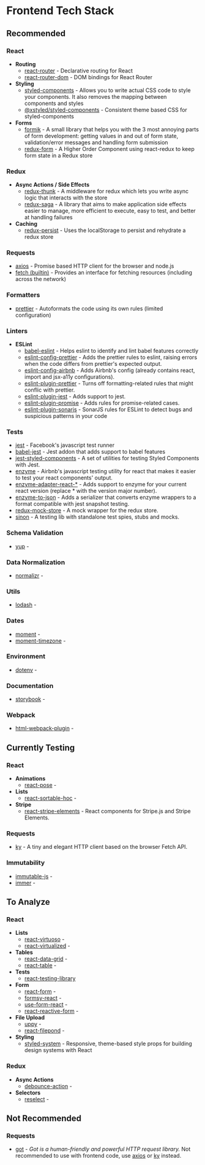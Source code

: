 # Frontend Tech Stack

## Recommended

### React

- **Routing**
  - [react-router](https://github.com/ReactTraining/react-router) - Declarative routing for React
  - [react-router-dom](https://github.com/ReactTraining/react-router/tree/master/packages/react-router-dom) - DOM bindings for React Router
- **Styling**
  - [styled-components](https://www.styled-components.com/) - Allows you to write actual CSS code to style your components. It also removes the mapping between components and styles
  - [@xstyled/styled-components](https://github.com/smooth-code/xstyled) - Consistent theme based CSS for styled-components
- **Forms**
  - [formik](https://jaredpalmer.com/formik/) - A small library that helps you with the 3 most annoying parts of form development: getting values in and out of form state, validation/error messages and handling form submission
  - [redux-form](https://redux-form.com/) - A Higher Order Component using react-redux to keep form state in a Redux store

### Redux

- **Async Actions / Side Effects**
  - [redux-thunk](https://github.com/reduxjs/redux-thunk) - A middleware for redux which lets you write async logic that interacts with the store
  - [redux-saga](https://github.com/redux-saga/redux-saga) - A library that aims to make application side effects easier to manage, more efficient to execute, easy to test, and better at handling failures
- **Caching**
  - [redux-persist](https://github.com/rt2zz/redux-persist) - Uses the localStorage to persist and rehydrate a redux store

### Requests

- [axios](https://github.com/axios/axios) - Promise based HTTP client for the browser and node.js
- [fetch (builtin)](https://developer.mozilla.org/en/docs/Web/API/Fetch_API) - Provides an interface for fetching resources (including across the network)

### Formatters

- [prettier](https://prettier.io/) - Autoformats the code using its own rules (limited configuration)

### Linters

- **ESLint**
  - [babel-eslint](https://github.com/babel/babel-eslint) - Helps eslint to identify and lint babel features correctly
  - [eslint-config-prettier](https://github.com/prettier/eslint-config-prettier) - Adds the prettier rules to eslint, raising errors when the code differs from prettier's expected output.
  - [eslint-config-airbnb](https://github.com/airbnb/javascript) - Adds Airbnb's config (already contains react, import and jsx-a11y configurations).
  - [eslint-plugin-prettier](https://github.com/prettier/eslint-plugin-prettier) - Turns off formatting-related rules that might conflic with prettier.
  - [eslint-plugin-jest](https://github.com/jest-community/eslint-plugin-jest) - Adds support to jest.
  - [eslint-plugin-promise](https://github.com/xjamundx/eslint-plugin-promise) - Adds rules for promise-related cases.
  - [eslint-plugin-sonarjs](https://github.com/SonarSource/eslint-plugin-sonarjs) - SonarJS rules for ESLint to detect bugs and suspicious patterns in your code

### Tests

- [jest](https://jestjs.io/) - Facebook's javascript test runner
- [babel-jest](https://github.com/babel/babel-jest) - Jest addon that adds support to babel features
- [jest-styled-components](https://github.com/styled-components/jest-styled-components) - A set of utilities for testing Styled Components with Jest.
- [enzyme](https://airbnb.io/enzyme/) - Airbnb's javascript testing utility for react that makes it easier to test your react components' output.
- [enzyme-adapter-react-\*](https://github.com/airbnb/enzyme/tree/master/packages/enzyme-adapter-react-16) - Adds support to enzyme for your current react version (replace \* with the version major number).
- [enzyme-to-json](https://github.com/adriantoine/enzyme-to-json) - Adds a serializer that converts enzyme wrappers to a format compatible with jest snapshot testing.
- [redux-mock-store](https://github.com/dmitry-zaets/redux-mock-store) - A mock wrapper for the redux store.
- [sinon](https://sinonjs.org/) - A testing lib with standalone test spies, stubs and mocks.


### Schema Validation

- [yup](https://github.com/jquense/yup) -

### Data Normalization

- [normalizr](https://github.com/paularmstrong/normalizr) -

### Utils

- [lodash](https://lodash.com/) -

### Dates

- [moment](https://momentjs.com/) -
- [moment-timezone](https://momentjs.com/timezone/) -

### Environment

- [dotenv](https://github.com/motdotla/dotenv) -

### Documentation

- [storybook](https://storybook.js.org/) -

### Webpack

- [html-webpack-plugin](https://github.com/jantimon/html-webpack-plugin) -

## Currently Testing

### React

- **Animations**
  - [react-pose](https://popmotion.io/pose/) -
- **Lists**
  - [react-sortable-hoc](https://github.com/clauderic/react-sortable-hoc) -
- **Stripe**
  - [react-stripe-elements](https://github.com/stripe/react-stripe-elements) - React components for Stripe.js and Stripe Elements.
### Requests

- [ky](https://github.com/sindresorhus/ky) - A tiny and elegant HTTP client based on the browser Fetch API.

### Immutability

- [immutable-js](https://github.com/immutable-js/immutable-js) -
- [immer](https://github.com/immerjs/immer) -

## To Analyze

### React

- **Lists**
  - [react-virtuoso](https://github.com/petyosi/react-virtuoso) -
  - [react-virtualized](https://github.com/bvaughn/react-virtualized) -
- **Tables**
  - [react-data-grid](https://adazzle.github.io/react-data-grid/) -
  - [react-table](https://github.com/tannerlinsley/react-table) -
- **Tests**
  - [react-testing-library](https://github.com/testing-library/react-testing-library)
- **Form**
  - [react-form](https://github.com/tannerlinsley/react-form) -
  - [formsy-react](https://github.com/christianalfoni/formsy-react) -
  - [use-form-react](https://github.com/amazingandyyy/use-form-react) -
  - [react-reactive-form](https://github.com/bietkul/react-reactive-form) -
- **File Upload**
  - [uppy](https://uppy.io/) -
  - [react-filepond](https://github.com/pqina/react-filepond) -
- **Styling**
  - [styled-system](https://styled-system.com/) - Responsive, theme-based style props for building design systems with React

### Redux

- **Async Actions**
  - [debounce-action](https://github.com/jshanson7/debounce-action) -
- **Selectors**
  - [reselect](https://github.com/reduxjs/reselect) -

## Not Recommended

### Requests

- [got](https://github.com/sindresorhus/got) - *Got is a human-friendly and powerful HTTP request library.* Not recommended to use with frontend code, use [axios](https://github.com/axios/axios) or [ky](https://github.com/sindresorhus/ky) instead.
